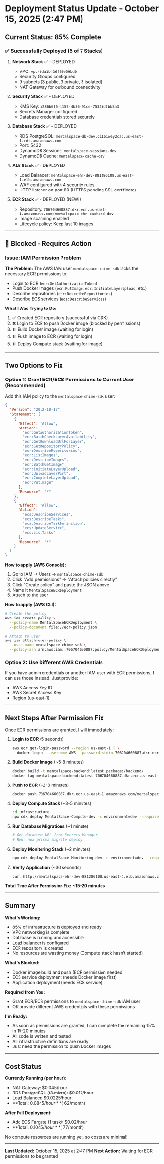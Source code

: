 # Deployment Status Update - October 15, 2025 (2:47 PM)

## Current Status: 85% Complete

### ✅ Successfully Deployed (5 of 7 Stacks)

1. **Network Stack** ✅ - DEPLOYED
   - VPC: `vpc-0da1b436f99e59bd0`
   - Security Groups configured
   - 9 subnets (3 public, 3 private, 3 isolated)
   - NAT Gateway for outbound connectivity

2. **Security Stack** ✅ - DEPLOYED
   - KMS Key: `a286b6f5-1157-4b36-91ce-75325dfbb5a3`
   - Secrets Manager configured
   - Database credentials stored securely

3. **Database Stack** ✅ - DEPLOYED
   - RDS PostgreSQL: `mentalspace-db-dev.ci16iwey2cac.us-east-1.rds.amazonaws.com`
   - Port: 5432
   - DynamoDB Sessions: `mentalspace-sessions-dev`
   - DynamoDB Cache: `mentalspace-cache-dev`

4. **ALB Stack** ✅ - DEPLOYED
   - Load Balancer: `mentalspace-ehr-dev-881286108.us-east-1.elb.amazonaws.com`
   - WAF configured with 4 security rules
   - HTTP listener on port 80 (HTTPS pending SSL certificate)

5. **ECR Stack** ✅ - DEPLOYED (NEW!)
   - Repository: `706704660887.dkr.ecr.us-east-1.amazonaws.com/mentalspace-ehr-backend-dev`
   - Image scanning enabled
   - Lifecycle policy: Keep last 10 images

---

## 🚧 Blocked - Requires Action

### Issue: IAM Permission Problem

**The Problem:**
The AWS IAM user `mentalspace-chime-sdk` lacks the necessary ECR permissions to:
- Login to ECR (`ecr:GetAuthorizationToken`)
- Push Docker images (`ecr:PutImage`, `ecr:InitiateLayerUpload`, etc.)
- Describe repositories (`ecr:DescribeRepositories`)
- Describe ECS services (`ecs:DescribeServices`)

**What I Was Trying to Do:**
1. ✅ Created ECR repository (successful via CDK)
2. ❌ Login to ECR to push Docker image (blocked by permissions)
3. ⏸️  Build Docker image (waiting for login)
4. ⏸️  Push image to ECR (waiting for login)
5. ⏸️  Deploy Compute stack (waiting for image)

---

## Two Options to Fix

### Option 1: Grant ECR/ECS Permissions to Current User (Recommended)

Add this IAM policy to the `mentalspace-chime-sdk` user:

```json
{
  "Version": "2012-10-17",
  "Statement": [
    {
      "Effect": "Allow",
      "Action": [
        "ecr:GetAuthorizationToken",
        "ecr:BatchCheckLayerAvailability",
        "ecr:GetDownloadUrlForLayer",
        "ecr:GetRepositoryPolicy",
        "ecr:DescribeRepositories",
        "ecr:ListImages",
        "ecr:DescribeImages",
        "ecr:BatchGetImage",
        "ecr:InitiateLayerUpload",
        "ecr:UploadLayerPart",
        "ecr:CompleteLayerUpload",
        "ecr:PutImage"
      ],
      "Resource": "*"
    },
    {
      "Effect": "Allow",
      "Action": [
        "ecs:DescribeServices",
        "ecs:DescribeTasks",
        "ecs:DescribeTaskDefinition",
        "ecs:UpdateService",
        "ecs:ListTasks"
      ],
      "Resource": "*"
    }
  ]
}
```

**How to apply (AWS Console):**
1. Go to IAM → Users → `mentalspace-chime-sdk`
2. Click "Add permissions" → "Attach policies directly"
3. Click "Create policy" and paste the JSON above
4. Name it `MentalSpaceECRDeployment`
5. Attach to the user

**How to apply (AWS CLI):**
```bash
# Create the policy
aws iam create-policy \
  --policy-name MentalSpaceECRDeployment \
  --policy-document file://ecr-policy.json

# Attach to user
aws iam attach-user-policy \
  --user-name mentalspace-chime-sdk \
  --policy-arn arn:aws:iam::706704660887:policy/MentalSpaceECRDeployment
```

### Option 2: Use Different AWS Credentials

If you have admin credentials or another IAM user with ECR permissions, I can use those instead. Just provide:
- AWS Access Key ID
- AWS Secret Access Key
- Region (us-east-1)

---

## Next Steps After Permission Fix

Once ECR permissions are granted, I will immediately:

1. **Login to ECR** (5 seconds)
   ```bash
   aws ecr get-login-password --region us-east-1 | \
     docker login --username AWS --password-stdin 706704660887.dkr.ecr.us-east-1.amazonaws.com
   ```

2. **Build Docker Image** (~5-8 minutes)
   ```bash
   docker build -t mentalspace-backend:latest packages/backend/
   docker tag mentalspace-backend:latest 706704660887.dkr.ecr.us-east-1.amazonaws.com/mentalspace-ehr-backend-dev:latest
   ```

3. **Push to ECR** (~2-3 minutes)
   ```bash
   docker push 706704660887.dkr.ecr.us-east-1.amazonaws.com/mentalspace-ehr-backend-dev:latest
   ```

4. **Deploy Compute Stack** (~3-5 minutes)
   ```bash
   cd infrastructure
   npx cdk deploy MentalSpace-Compute-dev -c environment=dev --require-approval never
   ```

5. **Run Database Migrations** (~1 minute)
   ```bash
   # Get database URL from Secrets Manager
   # Run: npx prisma migrate deploy
   ```

6. **Deploy Monitoring Stack** (~2 minutes)
   ```bash
   npx cdk deploy MentalSpace-Monitoring-dev -c environment=dev --require-approval never
   ```

7. **Verify Application** (~30 seconds)
   ```bash
   curl http://mentalspace-ehr-dev-881286108.us-east-1.elb.amazonaws.com/api/v1/health
   ```

**Total Time After Permission Fix: ~15-20 minutes**

---

## Summary

**What's Working:**
- 85% of infrastructure is deployed and ready
- VPC networking is complete
- Database is running and accessible
- Load balancer is configured
- ECR repository is created
- No resources are wasting money (Compute stack hasn't started)

**What's Blocked:**
- Docker image build and push (ECR permission needed)
- ECS service deployment (needs Docker image first)
- Application deployment (needs ECS service)

**Required from You:**
- Grant ECR/ECS permissions to `mentalspace-chime-sdk` IAM user
- OR provide different AWS credentials with these permissions

**I'm Ready:**
- As soon as permissions are granted, I can complete the remaining 15% in 15-20 minutes
- All code is written and tested
- All infrastructure definitions are ready
- Just need the permission to push Docker images

---

## Cost Status

**Currently Running (per hour):**
- NAT Gateway: $0.045/hour
- RDS PostgreSQL (t3.micro): $0.017/hour
- Load Balancer: $0.0225/hour
- **Total: $0.0845/hour** (~$62/month)

**After Full Deployment:**
- Add ECS Fargate (1 task): $0.02/hour
- **Total: $0.1045/hour** (~$77/month)

No compute resources are running yet, so costs are minimal!

---

**Last Updated:** October 15, 2025 at 2:47 PM
**Next Action:** Waiting for ECR permissions to be granted

